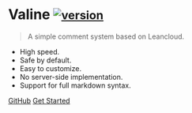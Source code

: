 
# Valine <small>[![version](https://img.shields.io/github/release/xCss/Valine.svg?style=flat-square)](https://github.com/xCss/Valine/releases)</small>

> A simple comment system based on Leancloud.

- High speed.
- Safe by default.
- Easy to customize.
- No server-side implementation.
- Support for full markdown syntax.


[GitHub](https://github.com/xCss/Valine/)
[Get Started](#valine)